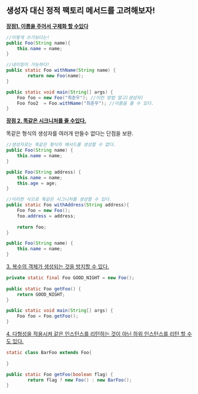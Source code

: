 ## 생성자 대신 정적 팩토리 메서드를 고려해보자!

<u>**장점1. 이름을 주어서 구체화 할 수있다**</u>

```java
//이렇게 쓰기보다는!
public Foo(String name){
    this.name = name;
}

//네이밍이 가능하다!
public static Foo withName(String name) {
		return new Foo(name);
}

public static void main(String[] args) {
	Foo foo = new Foo("최준우"); //이런 방법 말고(생성자)	
	Foo foo2  = Foo.withName("최준우"); //이름을 줄 수 있다.
}
```



<u>**장점 2. 똑같은 시크니처를 줄 수있다.**</u>

똑같은 형식의 생성자를 여러개 만들수 없다는 단점을 보완.

```java
//생성자로는 똑같은 형식의 메서드를 생성할 수 없다.
public Foo(String name) {
    this.name = name;
}

public Foo(String address) {
    this.name = name;
    this.age = age;
}
```

```java
//이러한 식으로 똑같은 시그니처를 생성할 수 있다.
public static Foo withAddress(String address){
    Foo foo = new Foo();
    foo.address = address;
    
    return foo;
}

public Foo(String name) {
    this.name = name;
}
```



<u>3. 복수의 객체가 생성되는 것을 방지할 수 있다.</u>

``` java
private static final Foo GOOD_NIGHT = new Foo();
	
public static Foo getFoo() {
    return GOOD_NIGHT;
}

public static void main(String[] args) {
	Foo foo = Foo.getFoo();
}
```

 

<u>4. 다형성을 적용시켜 같은 인스턴스를 리턴하는 것이 아닌 하위 인스턴스를 리턴 할 수도 있다.</u>

```java
static class BarFoo extends Foo{
		
}

public static Foo getFoo(boolean flag) {
		return flag ? new Foo() : new BarFoo();
}
```

